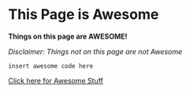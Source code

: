 # This Page is Awesome
**Things on this page are AWESOME!**

*Disclaimer: Things not on this page are not Awesome*

```insert awesome code here```

[Click here for Awesome Stuff](https://www.youtube.com/watch?v=StTqXEQ2l-Y)
